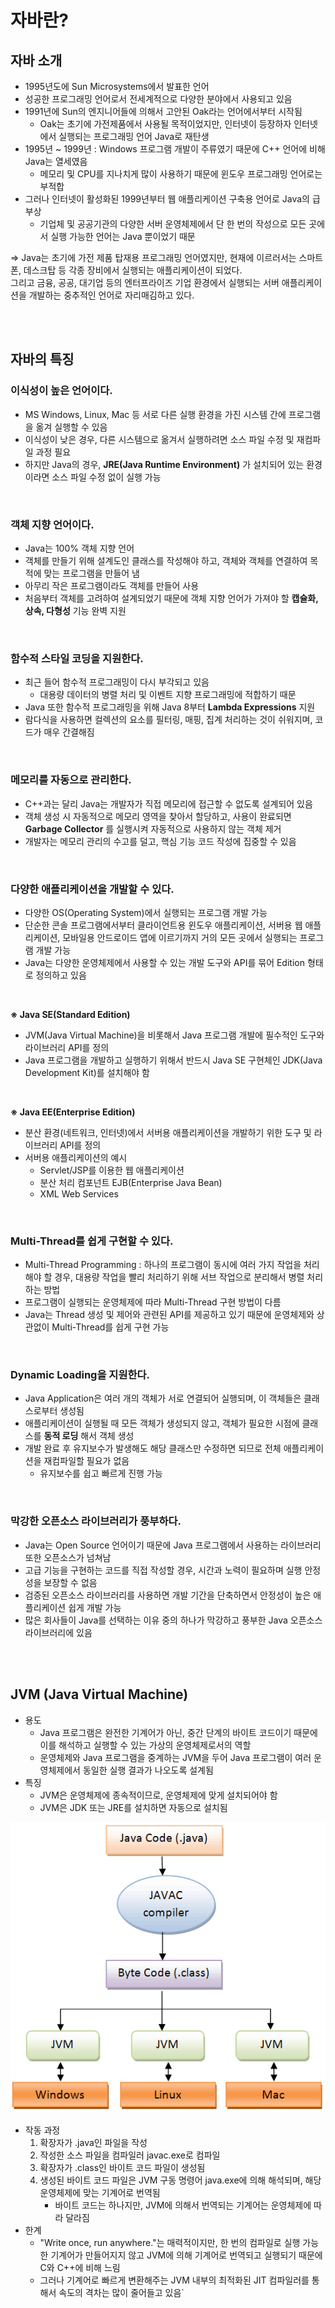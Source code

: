 # 자바란?

## 자바 소개

- 1995년도에 Sun Microsystems에서 발표한 언어
- 성공한 프로그래밍 언어로서 전세계적으로 다양한 분야에서 사용되고 있음
- 1991년에 Sun의 엔지니어들에 의해서 고안된 Oak라는 언어에서부터 시작됨
  - Oak는 초기에 가전제품에서 사용될 목적이었지만, 인터넷이 등장하자 인터넷에서 실행되는 프로그래밍 언어 Java로 재탄생
- 1995년 ~ 1999년 : Windows 프로그램 개발이 주류였기 때문에 C++ 언어에 비해 Java는 열세였음
  - 메모리 및 CPU를 지나치게 많이 사용하기 때문에 윈도우 프로그래밍 언어로는 부적합
- 그러나 인터넷이 활성화된 1999년부터 웹 애플리케이션 구축용 언어로 Java의 급부상
  - 기업체 및 공공기관의 다양한 서버 운영체제에서 단 한 번의 작성으로 모든 곳에서 실행 가능한 언어는 Java 뿐이었기 때문

=> Java는 초기에 가전 제품 탑재용 프로그래밍 언어였지만, 현재에 이르러서는 스마트폰, 데스크탑 등 각종 장비에서 실행되는 애플리케이션이 되었다.  
그리고 금융, 공공, 대기업 등의 엔터프라이즈 기업 환경에서 실행되는 서버 애플리케이션을 개발하는 중추적인 언어로 자리매김하고 있다.

<br>
<br>

## 자바의 특징

### 이식성이 높은 언어이다.

- MS Windows, Linux, Mac 등 서로 다른 실행 환경을 가진 시스템 간에 프로그램을 옮겨 실행할 수 있음
- 이식성이 낮은 경우, 다른 시스템으로 옮겨서 실행하려면 소스 파일 수정 및 재컴파일 과정 필요
- 하지만 Java의 경우, **JRE(Java Runtime Environment)** 가 설치되어 있는 환경이라면 소스 파일 수정 없이 실행 가능

<br>

### 객체 지향 언어이다.

- Java는 100% 객체 지향 언어
- 객체를 만들기 위해 설계도인 클래스를 작성해야 하고, 객체와 객체를 연결하여 목적에 맞는 프로그램을 만들어 냄
- 아무리 작은 프로그램이라도 객체를 만들어 사용
- 처음부터 객체를 고려하여 설계되었기 때문에 객체 지향 언어가 가져야 할 **캡슐화, 상속, 다형성** 기능 완벽 지원

<br>

### 함수적 스타일 코딩을 지원한다.

- 최근 들어 함수적 프로그래밍이 다시 부각되고 있음
  - 대용량 데이터의 병렬 처리 및 이벤트 지향 프로그래밍에 적합하기 때문
- Java 또한 함수적 프로그래밍을 위해 Java 8부터 **Lambda Expressions** 지원
- 람다식을 사용하면 컬렉션의 요소를 필터링, 매핑, 집계 처리하는 것이 쉬워지며, 코드가 매우 간결해짐

<br>

### 메모리를 자동으로 관리한다.

- C++과는 달리 Java는 개발자가 직접 메모리에 접근할 수 없도록 설계되어 있음
- 객체 생성 시 자동적으로 메모리 영역을 찾아서 할당하고, 사용이 완료되면 **Garbage Collector** 를 실행시켜 자동적으로 사용하지 않는 객체 제거
- 개발자는 메모리 관리의 수고를 덜고, 핵심 기능 코드 작성에 집중할 수 있음

<br>

### 다양한 애플리케이션을 개발할 수 있다.

- 다양한 OS(Operating System)에서 실행되는 프로그램 개발 가능
- 단순한 콘솔 프로그램에서부터 클라이언트용 윈도우 애플리케이션, 서버용 웹 애플리케이션, 모바일용 안드로이드 앱에 이르기까지 거의 모든 곳에서 실행되는 프로그램 개발 가능
- Java는 다양한 운영체제에서 사용할 수 있는 개발 도구와 API를 묶어 Edition 형태로 정의하고 있음

<br>

**※ Java SE(Standard Edition)**

- JVM(Java Virtual Machine)을 비롯해서 Java 프로그램 개발에 필수적인 도구와 라이브러리 API를 정의
- Java 프로그램을 개발하고 실행하기 위해서 반드시 Java SE 구현체인 JDK(Java Development Kit)를 설치해야 함

<br>

**※ Java EE(Enterprise Edition)**

- 분산 환경(네트워크, 인터넷)에서 서버용 애플리케이션을 개발하기 위한 도구 및 라이브러리 API를 정의
- 서버용 애플리케이션의 예시
  - Servlet/JSP를 이용한 웹 애플리케이션
  - 분산 처리 컴포넌트 EJB(Enterprise Java Bean)
  - XML Web Services

<br>

### Multi-Thread를 쉽게 구현할 수 있다.

- Multi-Thread Programming : 하나의 프로그램이 동시에 여러 가지 작업을 처리해야 할 경우, 대용량 작업을 빨리 처리하기 위해 서브 작업으로 분리해서 병렬 처리하는 방법
- 프로그램이 실행되는 운영체제에 따라 Multi-Thread 구현 방법이 다름
- Java는 Thread 생성 및 제어와 관련된 API를 제공하고 있기 때문에 운영체제와 상관없이 Multi-Thread를 쉽게 구현 가능

<br>

### Dynamic Loading을 지원한다.

- Java Application은 여러 개의 객체가 서로 연결되어 실행되며, 이 객체들은 클래스로부터 생성됨
- 애플리케이션이 실행될 때 모든 객체가 생성되지 않고, 객체가 필요한 시점에 클래스를 **동적 로딩** 해서 객체 생성
- 개발 완료 후 유지보수가 발생해도 해당 클래스만 수정하면 되므로 전체 애플리케이션을 재컴파일할 필요가 없음
  - 유지보수를 쉽고 빠르게 진행 가능

<br>

### 막강한 오픈소스 라이브러리가 풍부하다.

- Java는 Open Source 언어이기 때문에 Java 프로그램에서 사용하는 라이브러리 또한 오픈소스가 넘쳐남
- 고급 기능을 구현하는 코드를 직접 작성할 경우, 시간과 노력이 필요하며 실행 안정성을 보장할 수 없음
- 검증된 오픈소스 라이브러리를 사용하면 개발 기간을 단축하면서 안정성이 높은 애플리케이션 쉽게 개발 가능
- 많은 회사들이 Java를 선택하는 이유 중의 하나가 막강하고 풍부한 Java 오픈소스 라이브러리에 있음

<br>
<br>

## JVM (Java Virtual Machine)

- 용도
  - Java 프로그램은 완전한 기계어가 아닌, 중간 단계의 바이트 코드이기 때문에 이를 해석하고 실행할 수 있는 가상의 운영체제로서의 역할
  - 운영체제와 Java 프로그램을 중계하는 JVM을 두어 Java 프로그램이 여러 운영체제에서 동일한 실행 결과가 나오도록 설계됨
- 특징
  - JVM은 운영체제에 종속적이므로, 운영체제에 맞게 설치되어야 함
  - JVM은 JDK 또는 JRE를 설치하면 자동으로 설치됨

![JVM 작동 과정](https://github.com/nmin11/TIL/blob/main/Java/%EC%9D%B4%EA%B2%83%EC%9D%B4%20%EC%9E%90%EB%B0%94%EB%8B%A4/img/JVM%20%EC%9E%91%EB%8F%99%20%EA%B3%BC%EC%A0%95.png)

- 작동 과정
  1. 확장자가 .java인 파일을 작성
  2. 작성한 소스 파일을 컴파일러 javac.exe로 컴파일
  3. 확장자가 .class인 바이트 코드 파일이 생성됨
  4. 생성된 바이트 코드 파일은 JVM 구동 명령어 java.exe에 의해 해석되며, 해당 운영체제에 맞는 기계어로 번역됨
     - 바이트 코드는 하나지만, JVM에 의해서 번역되는 기계어는 운영체제에 따라 달라짐
- 한계
  - "Write once, run anywhere."는 매력적이지만, 한 번의 컴파일로 실행 가능한 기계어가 만들어지지 않고 JVM에 의해 기계어로 번역되고 실행되기 때문에 C와 C++에 비해 느림
  - 그러나 기계어로 빠르게 변환해주는 JVM 내부의 최적화된 JIT 컴파일러를 통해서 속도의 격차는 많이 줄어들고 있음`
